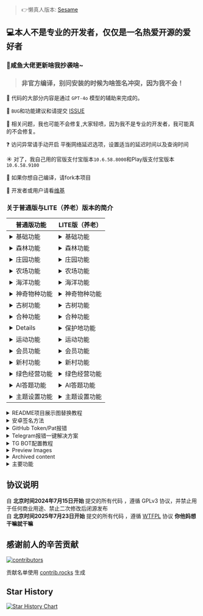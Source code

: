 


       
> 👉懒真人版本: [Sesame](https://github.com/LazyImmortal/Sesame)

## 💻本人不是专业的开发者，仅仅是一名热爱开源的爱好者

### 📢咸鱼大佬更新啥我抄袭啥~


> ### 非官方编译，别问安装的时候为啥签名冲突，因为我不会！

🤖 代码的大部分内容是通过 `GPT-4o` 模型的辅助来完成的。

🐛 `BUG`和功能建议和请提交 [ISSUE](https://github.com/Fansirsqi/Sesame-TK/issues/new/choose)

🙁 相关问题，我也可能不会修复,大家轻喷，因为我不是专业的开发者，我可能真的不会修复。

❓ 访问异常请手动开启 平衡网络延迟选项，设置适当的延迟时间以及查询时间

☀️ 对了，我自己用的官版支付宝版本`10.6.58.8000`和Play版支付宝版本`10.6.58.9100`

💊 如果你想自己编译，请fork本项目

📕 开发者或用户请看[维基](https://github.com/Fansirsqi/Sesame-TK/wiki)

### 关于普通版与LITE（养老）版本的简介
| 普通版功能                      | LITE版（养老）                          |  
|----------------------------|------------------------------|  
| <details><summary>基础功能</summary>启用模块<br>保持唤醒<br>执行间隔<br>模块休眠时间<br>定时执行<br>定时唤醒<br>只收能量时间<br>定时任务模式<br>超时重启<br>异常等待时间<br>开启异常通知<br>异常次数阈值<br>使用新接口<br>开启抓包<br>启用HOOK数据转发<br>HOOK数据转发地址<br>为支付宝申请后台运行权限<br>全部记录日志<br>气泡提示<br>开启状态栏禁删<br>只显示中文并设置时区<br>气泡纵向偏移</details>         | <details><summary>基础功能</summary>启用模块<br>保持唤醒<br>执行间隔<br>模块休眠时间<br>定时执行<br>定时唤醒<br>只收能量时间<br>定时任务模式<br>超时重启<br>异常等待时间<br>开启异常通知<br>异常次数阈值<br>使用新接口<br>开启抓包<br>启用HOOK数据转发<br>HOOK数据转发地址<br>为支付宝申请后台运行权限<br>全部记录日志<br>气泡提示<br>开启状态栏禁删<br>只显示中文并设置时区<br>气泡纵向偏移</details> |  
| <details><summary>森林功能</summary>官网下载地址<br>开启森林<br>收集能量<br>一键收取<br>自动关闭6秒拼手速<br>能量雨<br>不收能量<br>赠送能量雨<br>兑换能量雨次卡<br>收取浇水金球<br>收取过期能量<br>双击卡<br>加速器<br>保护罩<br>炸弹卡<br>1.1倍能量卡<br>隐身卡<br>返水<br>赠送道具<br>收集道具<br>复活能量<br>活力值兑换<br>保护地巡护<br>合成宠物碎片<br>派遣动物伙伴<br>森林任务<br>森林寻宝任务<br>领取礼盒<br>健康医疗任务<br>森林集市<br>青春特权<br>绿色行动<br>查询间隔<br>收取间隔<br>双击间隔<br>平衡网络延迟<br>提前时间<br>尝试收取<br>重试间隔</details> | <details><summary>森林功能</summary>官网下载地址<br>开启森林<br>收集能量<br>一键收取<br>自动关闭6秒拼手速<br>能量雨<br>不收能量<br>赠送能量雨<br>兑换能量雨次卡<br>收取浇水金球<br>收取过期能量<br>双击卡<br>加速器<br>保护罩<br>炸弹卡<br>1.1倍能量卡<br>隐身卡<br>返水<br>赠送道具<br>收集道具<br>复活能量<br>活力值兑换<br>保护地巡护<br>合成宠物碎片<br>派遣动物伙伴<br>森林任务<br>森林寻宝任务<br>领取礼盒<br>健康医疗任务<br>森林集市<br>青春特权<br>绿色行动<br>查询间隔<br>收取间隔<br>双击间隔<br>平衡网络延迟<br>提前时间<br>尝试收取<br>重试间隔</details> |  
| <details><summary>庄园功能</summary>按普通版为准</details> | <details><summary>庄园功能</summary>与普通版一致</details> |  
| <details><summary>农场功能</summary>按普通版为准</details> | <details><summary>农场功能</summary>与普通版一致</details> |  
| <details><summary>海洋功能</summary>按普通版为准</details> | <details><summary>海洋功能</summary>与普通版一致</details> |  
| <details><summary>神奇物种功能</summary>按普通版为准</details> | <details><summary>神奇物种功能</summary>无此功能（关闭此项有效缓解弹窗次数）</details> |  
| <details><summary>古树功能</summary>按普通版为准</details> | <details><summary>古树功能</summary>无此功能（（没用，浪费能量）</details> |  
| <details><summary>合种功能</summary>按普通版为准</details> | <details><summary>合种功能</summary>无此功能（（没用，浪费能量）</details> |  
| <details><summary保护地功能</summary>按普通版为准</details> | <details><summary>保护地功能</summary>无此功能（（没用，浪费能量）</details> |  
| <details><summary>运动功能</summary>按普通版为准</details> | <details><summary>运动功能</summary>保留纯粹的运动</details> |  
| <details><summary>会员功能</summary>按普通版为准</details> | <details><summary>会员功能</summary>无此功能（（保留会员签到和兑换功能，其他的全部扔了）</details> |  
| <details><summary>新村功能</summary>按普通版为准</details> | <details><summary>新村功能</summary>无此功能（（没用，关闭此项有效缓解弹窗次数）</details> |  
| <details><summary>绿色经营功能</summary>按普通版为准</details> | <details><summary>绿色经营功能</summary>无此功能（关闭此项有效缓解弹窗次数）</details> |  
| <details><summary>AI答题功能</summary>按普通版为准</details> | <details><summary>AI答题功能</summary>与普通版一致</details> |  
| <details><summary>主题设置功能</summary>按普通版为准</details> | <details><summary>主题设置功能</summary>与普通版一致</details> |  
<details> 
<summary>README项目展示图替换教程</summary>   
访问网址，把你的项目粘贴进去，制作好替换一下就行<a href="https://socialify.git.ci">Socialify</a>
</details>  
<details> 
<summary>安卓签名方法</summary>   
然后在仓库设置相关签名文件信息，使用GitHub Actions编译，下载编译好的APK文件，安装到手机上即可  
签名的生成以及转码请自行🔍解决 很简单滴~，你绝B可以
<br>酷安搜懒真人，他发过教程！

| 签名变量名                      | 变量值                          |  
|----------------------------|------------------------------|  
| `ANDROID_SIGNING_KEY`      | `keystore.jks`文件的base64编码字符串 |  
| `ANDROID_KEY_ALIAS`        | `keystore.jks`文件别名           |  
| `ANDROID_SIGNING_PASSWORD` | `keystore.jks`文件密码           |  
| `ANDROID_KEY_PASSWORD`     | `keystore.jks`文件密码           |  

设置好这些后，去仓库新建一个release，随便新建一个tag，然后点击`Publish release`，GitHub Actions会自动编译并发布APK文件到release中，下载安装即可
</details> 
<details> 
<summary>GitHub Token/Pat报错</summary>   
请在Sesame-TK/.github/workflows
/android.yml文件中删除如下代码
  
```yaml
- name: Sync Release to Target Repository
        uses: softprops/action-gh-release@v2
        with:
          repository: Xposed-Modules-Repo/fansirsqi.xposed.sesame # 目标仓库的拥有者和仓库名称
          name: ${{ github.event.release.tag_name || steps.extract_info.outputs.version }} # 发布的名称。默认为标签名称
          files: |
            ${{ steps.sign_normal_apk.outputs.signedFile }}
            ${{ steps.sign_compatible_apk.outputs.signedFile }}
            CHECKSUMS-Sesame-Normal-${{ steps.extract_info.outputs.version }}.${{ env.SHORT_SHA }}-signed.apk.sha256
            CHECKSUMS-Sesame-Compatible-${{ steps.extract_info.outputs.version }}.${{ env.SHORT_SHA }}-signed.apk.sha256
          token: ${{ secrets.TARGET_REPO_PAT }}
          tag_name: ${{ steps.extract_info.outputs.version }}
          draft: false
          prerelease: ${{ steps.pre_release.outputs.IS_PRERELEASE }}
          append_body: false
          make_latest: true
          body: |
            📦 本 Release 同步自源仓库 [Sesame-TK](https://github.com/${{ github.repository }})
            ✨ **更新内容**:
            ${{ github.event.release.body || '无更新说明' }}
  ```
</details>  
<details> <summary>Telegram报错一键解决方案</summary>   
请在Sesame-TK/.github/workflows
/android.yml文件中删除如下代码

  ```yaml
- name: Send Combined Message
        uses: appleboy/telegram-action@master
        with:
          to: ${{ secrets.TG_CHAT_ID }}
          token: ${{ secrets.TG_BOT_TOKEN }}
          message: |
            📦 *New Version ${{ steps.extract_info.outputs.version }} Build!*

            - Files: 
              - Normal: `${{ steps.extract_info.outputs.normal_file }}`
              - Compatible: `${{ steps.extract_info.outputs.compatible_file }}`
            - Branch: `${{ github.ref_name }}`
            - Triggered by: `${{ github.actor }}`

            *下载说明:*
              * Normal 为正常版本,适用于`Android 8.0`及以上的系统
              * Compatible 为兼容版本,适用于`Android 7.0`及以下的系统,最低支持`Android 5.1`

            ${{ steps.commit_details.outputs.COMMIT_MESSAGE_BODY }}
          format: markdown

      - name: Send Normal APK
        uses: appleboy/telegram-action@master
        with:
          to: ${{ secrets.TG_CHAT_ID }}
          token: ${{ secrets.TG_BOT_TOKEN }}
          document: ${{ steps.extract_apks.outputs.signed_normal }}

      - name: Send Compatible APK
        uses: appleboy/telegram-action@master
        with:
          to: ${{ secrets.TG_CHAT_ID }}
          token: ${{ secrets.TG_BOT_TOKEN }}
          document: ${{ steps.extract_apks.outputs.signed_compatible }}

      - name: Create Tag from Version
        if: startsWith(github.ref, 'refs/heads/main') && github.event_name == 'push'
        run: |
          VERSION_TAG="v${{ steps.extract_info.outputs.version }}"
          echo "Creating tag: $VERSION_TAG"
          git tag "$VERSION_TAG"
          git push origin "$VERSION_TAG"
      - name: Upload Assets to Source Release
        uses: softprops/action-gh-release@v2
        with:
          name: ${{ github.event.release.tag_name || steps.extract_info.outputs.version }} # 发布的名称。默认为标签名称
          files: |
            ${{ steps.extract_apks.outputs.signed_compatible }}
            ${{ steps.extract_apks.outputs.signed_normal }}
            CHECKSUMS-Sesame-Normal-${{ steps.extract_info.outputs.version }}.${{ env.SHORT_SHA }}-signed.apk.sha256
            CHECKSUMS-Sesame-Compatible-${{ steps.extract_info.outputs.version }}.${{ env.SHORT_SHA }}-signed.apk.sha256
          tag_name: ${{ steps.extract_info.outputs.version}}
          draft: false
          append_body: true
          generate_release_notes: true
          body: |
            ## ✨What's Changed

            ${{ steps.commit_details.outputs.COMMIT_MESSAGE_BODY }}
            > ## 下载说明
              * Normal 为正常版本,适用于`Android 8.0`及以上的系统
              * Compatible 为兼容版本,适用于`Android 7.0`及以下的系统,最低支持`Android 5.1`

            > ~~墙内不再更新~~ 倒卖必死全家
```
</details>
<details> <summary>TG BOT配置教程</summary>   
<h3>创建 Telegram Bot</h3>  

- 私聊 ```@BotFather```
- 发送 ```/newbot``` 创建新 bot → 获取 TG_BOT_TOKEN
- 获取 Chat ID：
- 将 bot 添加到群组/频道
- 访问:```https://api.telegram.org/bot<TG_BOT_TOKEN>/getUpdates```
- 例如:```https://api.telegram.org/bot123456:abcdefg/getUpdates```
- 找到```"sender_chat": {"id": -这是一串负数,``` 或者 ```"chat": {"id": -这是一串负数,```
- 查找响应中的 "id" 字段 → 即 TG_CHAT_ID

| TG变量名                      | 变量值                          |  
|----------------------------|------------------------------|  
| `TG_CHAT_ID`      | `-100123456789`群ID |  
| `TG_BOT_TOKEN`        | `k123456：abcdefg`密钥           |  

</details>  
<details>  
<summary>Preview Images</summary>  

<div style="display: flex; align-items: flex-start; justify-content: center;">  

  <img src="https://pic2.ziyuan.wang/user/fansir/2024/11/Screenshot_2024-11-20-19-40-19-594_fansirsqi.xposed.sesame-edit_66964347f6135.jpg" alt="Screenshot 1" style="max-width: 35%; height: auto; margin-right: 10px;">  

  <img src="https://pic2.ziyuan.wang/user/fansir/2024/11/Screenshot_2024-11-20-19-40-36-528_fansirsqi.xposed.sesame_a545f9fee2510.jpg" alt="Screenshot 2" style="max-width: 35%; height: auto;">  

</div>  

</details>  

<details> <summary>Archived content</summary>   

  
---  

## [原仓库](https://github.com/TKaxv-7S/Sesame-TK) 已存档

<h1>🚨 为了大家的资金安全与个人信息安全，墙裂建议</h1>  
<p>  
  <strong style="color: red;">不要使用任何未开放源代码的修改版！</strong><br/>  
  <strong style="color: red;">不要使用任何未开放源代码的修改版！</strong><br/>  
  <strong style="color: red;">不要使用任何未开放源代码的修改版！</strong>  
</p>  

## 自北京时间2024年7月15日开始，开源协议已变更，该项目禁止用于任何商业用途，并禁止二次修改后闭源发布

# 从v1.3.0-TK版本开始使用新UI

## 感谢 [@wh-990624](https://github.com/wh-990624) 重构并开发新UI

## 感谢 ༒激༙྇流༙྇泉༙྇༒ 重新设计新UI

### 由于下游闭源项目违反本项目开源协议，从v1.3.0-TK版本开始，前端作者将闭源前端新UI源码，本仓库仅提交发布文件，后端暂不受影响

### 特别感谢这个项目的上一位维护者[@constanline](https://github.com/constanline)，以及更早的维护者[@pansong291](https://github.com/pansong291)与其他维护者们

### 如果您开发了新功能，觉得开发的功能还不错，同时愿意贡献PR，非常欢迎，也非常感谢大家为这个项目的付出！

### 注：该项目不支持合并任何 通过修改数据而实际获利 的功能PR

### 旧版本在 [XQuickEnergy](https://github.com/TKaxv-7S/XQuickEnergy)

</details>  
<details>  
<summary>主要功能</summary>  

## 主要功能

感谢蚂蚁森林对绿化事业的贡献。快速收取蚂蚁森林能量，也为祖国的绿化事业出一份微薄之力~

### 版本特点 By [@TKaxv-7S](https://github.com/TKaxv-7S)

1. 重构 系统架构，**功能与配置全部模块化**，以后添加功能**无需再开发配置页面，大幅降低开发门槛，并极大节省开发成本**  
   ，欢迎有兴趣的朋友参与开发，开发指南见[维基](https://github.com/Fansirsqi/Sesame-TK/wiki/%E5%BC%80%E5%8F%91%E6%8C%87%E5%8D%97)  
   或如下图所示，非常欢迎大家提[PR](https://github.com/Fansirsqi/Sesame-TK/pulls)  
   ![Sesame-TK开发指南](https://github.com/TKaxv-7S/Sesame-TK/assets/22593101/4d8451fe-2b7f-4f19-9439-b0afbf683510)
2. 重构 **森林收能量代码**，大幅提升能量多的账号收取效率
3. 重构 配置模块，**所有配置需要重新配置**，新配置文件名称为**config_v2.json**，旧配置文件未删除，可作参考
4. 修改 配置界面，模块列表改为左侧垂直布局
5. 添加 定时唤醒与定时执行逻辑，在基础设置中可配置多个定时执行或定时唤醒时间
6. 修复 一些逻辑问题

## 使用说明

1. 禁止以技术支持为由倒卖本软件以及下属分支，违者必究
2. 本APP不篡改，不修改，不获取任何个人信息及其支付宝信息。
3. 本APP使用者因为违反本声明的规定而触犯中华人民共和国法律的，一切后果自负，作者不承担任何责任。
4. 凡以任何方式直接、间接使用APP者，视为自愿接受本声明的约束。
5. 本APP如无意中侵犯了某个媒体或个人的知识产权，请来信或来电告之，作者将立即删除。

## 授权说明

本项目fork自  基于 [constanline版XQuickEnergy](https://github.com/constanline/XQuickEnergy)  与 [pansong291版XQuickEnergy](https://github.com/pansong291/XQuickEnergy)  
开发的项目[Sesame-TK](https://github.com/TKaxv-7S/Sesame-TK)  
并且在其基础上进行了少量的功能改进与优化。得益于GPT4-o模型的强大能力使得本项目能有这么多提交  
但是不确定是否是有效修改，请自行斟酌考虑使用。

所有图片由 ༒激༙྇流༙྇泉༙྇༒ 授权使用
</details>  

## 协议说明
自 **北京时间2024年7月15日开始** 提交的所有代码 ，遵循 GPLv3 协议，并禁止用于任何商业用途、禁止二次修改后闭源发布
<br>自 **北京时间2025年7月23日开始** 提交的所有代码 ，遵循 [WTFPL](https://www.wtfpl.net/) 协议 **你他妈想干嘛就干嘛**

## 感谢前人的辛苦贡献

<a href="https://github.com/Fansirsqi/Sesame-TK/graphs/contributors">  
  <img src="https://contrib.rocks/image?repo=Fansirsqi/Sesame-TK"  alt="contributors"/>  
</a>  

贡献名单使用 [contrib.rocks](https://contrib.rocks) 生成

## Star History

<a href="https://star-history.com/#Fansirsqi/Sesame-TK&Timeline">  
 <picture>  
   <source media="(prefers-color-scheme: dark)" srcset="https://api.star-history.com/svg?repos=ALLG999/Sesame-TK&type=Timeline&theme=dark" />  
   <source media="(prefers-color-scheme: light)" srcset="https://api.star-history.com/svg?repos=ALLG999/Sesame-TK&type=Timeline" />  
   <img alt="Star History Chart" src="https://api.star-history.com/svg?repos=ALLG999/Sesame-TK&type=Timeline" />  
 </picture>  
</a>
